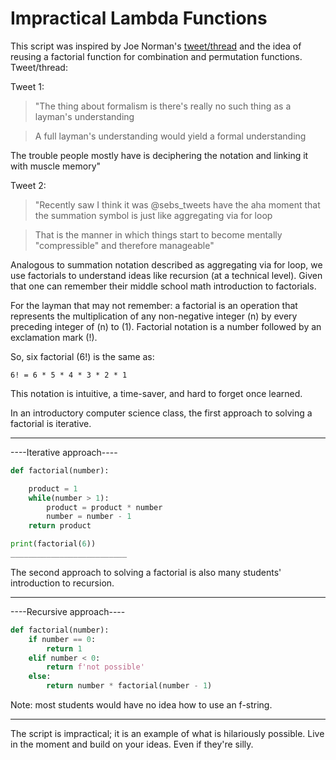 # Impractical Lambda Functions
This script was inspired by Joe Norman's [tweet/thread](https://twitter.com/normonics/status/1450474773411151878?s=20) and the idea of reusing a factorial 
function for combination and permutation functions.
Tweet/thread: 

Tweet 1:
> "The thing about formalism is there's really no such thing as a layman's understanding
 
>   A full layman's understanding would yield a formal understanding
 
   The trouble people mostly have is deciphering the notation and linking it with muscle memory"

Tweet 2:
>  "Recently saw I think it was 
>   @sebs_tweets
>   have the aha moment that the summation symbol is just like aggregating via for loop

>   That is the manner in which things start to become mentally "compressible" and therefore manageable"




Analogous to summation notation described as aggregating via for loop, we use factorials to understand
ideas like recursion (at a technical level). Given that one can remember their middle school math
introduction to factorials.

For the layman that may not remember: a factorial is an operation that represents the multiplication
of any non-negative integer (n) by every preceding integer of (n) to (1). Factorial notation is a 
number followed by an exclamation mark (!).

So, six factorial (6!) is the same as:

    6! = 6 * 5 * 4 * 3 * 2 * 1

This notation is intuitive, a time-saver, and hard to forget once learned.

In an introductory computer science class, the first approach to solving a factorial is iterative.
__________________________
----Iterative approach----
```python
def factorial(number):

    product = 1
    while(number > 1):
        product = product * number
        number = number - 1
    return product

print(factorial(6))
__________________________
```


The second approach to solving a factorial is also many students' introduction to recursion.
__________________________
----Recursive approach----
```python
def factorial(number):
    if number == 0:
        return 1
    elif number < 0:
        return f'not possible'
    else:
        return number * factorial(number - 1)
```
Note: most students would have no idea how to use an f-string.
__________________________


The script is impractical; it is an example of what is hilariously possible.
Live in the moment and build on your ideas. Even if they're silly.




